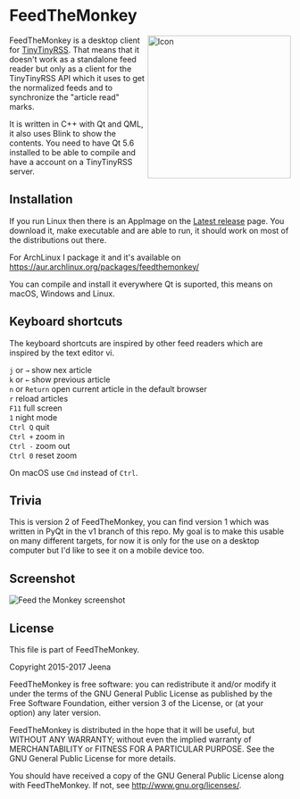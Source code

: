 # FeedTheMonkey

<img align=right src="http://jabs.nu/feedthemonkey/feedthemonkey-icon.png" width='256' alt='Icon'>

FeedTheMonkey is a desktop client for [TinyTinyRSS](http://tt-rss.org). That means that
it doesn't work as a standalone feed reader but only as a client for the TinyTinyRSS API
which it uses to get the normalized feeds and to synchronize the "article read" marks.

It is written in C++ with Qt and QML, it also uses Blink to show the contents. You need
to have Qt 5.6 installed to be able to compile and have a account on a TinyTinyRSS server.

## Installation

If you run Linux then there is an AppImage on the [Latest release](https://github.com/jeena/FeedTheMonkey/releases/latest) page. You download it, make executable and are able to run, it should work on most of the distributions out there.

For ArchLinux I package it and it's available on https://aur.archlinux.org/packages/feedthemonkey/

You can compile and install it everywhere Qt is suported, this means on macOS, Windows
and Linux.

## Keyboard shortcuts

The keyboard shortcuts are inspired by other feed readers which are inspired by the text editor vi.

`j` or `→` show nex article  
`k` or `←` show previous article  
`n` or `Return` open current article in the default browser  
`r` reload articles  
`F11` full screen  
`1` night mode  
`Ctrl Q` quit  
`Ctrl +` zoom in  
`Ctrl -` zoom out  
`Ctrl 0` reset zoom  

On macOS use `Cmd` instead of `Ctrl`.

## Trivia

This is version 2 of FeedTheMonkey, you can find version 1 which was written in PyQt in the v1 branch
of this repo. My goal is to make this usable on many different targets, for now it is only for
the use on a desktop computer but I'd like to see it on a mobile device too.

## Screenshot

![Feed the Monkey screenshot](http://jabs.nu/feedthemonkey/screenshot.png)

## License

This file is part of FeedTheMonkey.

Copyright 2015-2017 Jeena

FeedTheMonkey is free software: you can redistribute it and/or modify
it under the terms of the GNU General Public License as published by
the Free Software Foundation, either version 3 of the License, or
(at your option) any later version.

FeedTheMonkey is distributed in the hope that it will be useful,
but WITHOUT ANY WARRANTY; without even the implied warranty of
MERCHANTABILITY or FITNESS FOR A PARTICULAR PURPOSE.  See the
GNU General Public License for more details.

You should have received a copy of the GNU General Public License
along with FeedTheMonkey. If not, see <http://www.gnu.org/licenses/>.
